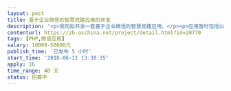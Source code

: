 ```yaml
---                
layout: post       
title: 基于企业微信的智慧党建应用的开发           
description: '<p>我司拟开发一套基于企业微信的智慧党建应用。</p><p>应用暂时包括以下几个：</p><p>1、通知公告</p><p>2、党员档案</p><p>3、任务管理</p><p>4、在线考试</p><p>5、党建相册</p><p>6、党员论坛</p><p>7、活动报名</p><p>8、个人中心</p><p><br></p><p>具体的需求主要模仿微加智慧党建，可分阶段实施，有能力的开发者请关注。</p>'     
contenturl: https://zb.oschina.net/project/detail.html?id=20770      
tags: [PHP,微信应用]            
salary: 10000-50000元          
publish_time: '已发布 5 小时'         
start_time: '2018-06-11 13:30:35'           
apply: 16                   
time_range: 40 天              
status: 招募中                  
---                 
```

